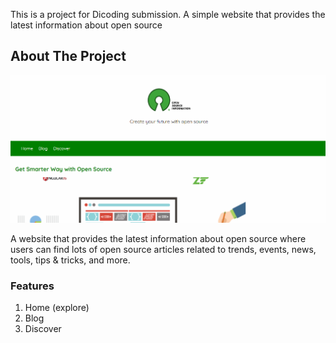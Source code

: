 This is a project for Dicoding submission.
A simple website that provides the latest information about open source

## About The Project
![Sneak Peak](https://github.com/dinanoviana/osi/blob/master/assets/image/Screenshot.PNG)

A website that provides the latest information about open source where users can find lots of open source articles related to trends, events, news, tools, tips & tricks, and more.

### Features
1. Home (explore)
2. Blog
3. Discover

